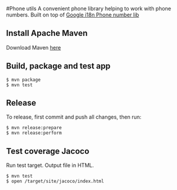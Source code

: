 #Phone utils
A convenient phone library helping to work with phone numbers. 
Built on top of [Google i18n Phone number lib](https://github.com/googlei18n/libphonenumber)

## Install Apache Maven
Download Maven [here](https://maven.apache.org/download.cgi)

## Build, package and test app
```
$ mvn package
$ mvn test
```

## Release
To release, first commit and push all changes, then run:
```
$ mvn release:prepare
$ mvn release:perform
```

## Test coverage Jacoco
Run test target. Output file in HTML.
```
$ mvn test
$ open /target/site/jacoco/index.html
```